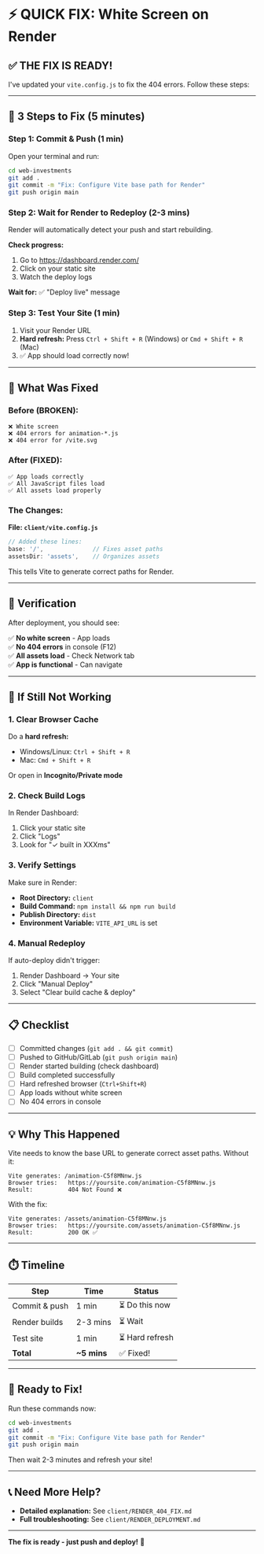 # ⚡ QUICK FIX: White Screen on Render

## ✅ THE FIX IS READY!

I've updated your `vite.config.js` to fix the 404 errors. Follow these steps:

---

## 🚀 3 Steps to Fix (5 minutes)

### Step 1: Commit & Push (1 min)

Open your terminal and run:

```bash
cd web-investments
git add .
git commit -m "Fix: Configure Vite base path for Render"
git push origin main
```

### Step 2: Wait for Render to Redeploy (2-3 mins)

Render will automatically detect your push and start rebuilding.

**Check progress:**
1. Go to https://dashboard.render.com/
2. Click on your static site
3. Watch the deploy logs

**Wait for:** ✅ "Deploy live" message

### Step 3: Test Your Site (1 min)

1. Visit your Render URL
2. **Hard refresh:** Press `Ctrl + Shift + R` (Windows) or `Cmd + Shift + R` (Mac)
3. ✅ App should load correctly now!

---

## 🎯 What Was Fixed

### Before (BROKEN):
```
❌ White screen
❌ 404 errors for animation-*.js
❌ 404 error for /vite.svg
```

### After (FIXED):
```
✅ App loads correctly
✅ All JavaScript files load
✅ All assets load properly
```

### The Changes:

**File: `client/vite.config.js`**
```javascript
// Added these lines:
base: '/',              // Fixes asset paths
assetsDir: 'assets',    // Organizes assets
```

This tells Vite to generate correct paths for Render.

---

## 🧪 Verification

After deployment, you should see:

✅ **No white screen** - App loads  
✅ **No 404 errors** in console (F12)  
✅ **All assets load** - Check Network tab  
✅ **App is functional** - Can navigate  

---

## 🐛 If Still Not Working

### 1. Clear Browser Cache

Do a **hard refresh:**
- Windows/Linux: `Ctrl + Shift + R`
- Mac: `Cmd + Shift + R`

Or open in **Incognito/Private mode**

### 2. Check Build Logs

In Render Dashboard:
1. Click your static site
2. Click "Logs"
3. Look for "✓ built in XXXms"

### 3. Verify Settings

Make sure in Render:
- **Root Directory:** `client`
- **Build Command:** `npm install && npm run build`
- **Publish Directory:** `dist`
- **Environment Variable:** `VITE_API_URL` is set

### 4. Manual Redeploy

If auto-deploy didn't trigger:
1. Render Dashboard → Your site
2. Click "Manual Deploy"
3. Select "Clear build cache & deploy"

---

## 📋 Checklist

- [ ] Committed changes (`git add . && git commit`)
- [ ] Pushed to GitHub/GitLab (`git push origin main`)
- [ ] Render started building (check dashboard)
- [ ] Build completed successfully
- [ ] Hard refreshed browser (`Ctrl+Shift+R`)
- [ ] App loads without white screen
- [ ] No 404 errors in console

---

## 💡 Why This Happened

Vite needs to know the base URL to generate correct asset paths. Without it:

```
Vite generates: /animation-C5f8MNnw.js
Browser tries:   https://yoursite.com/animation-C5f8MNnw.js
Result:          404 Not Found ❌
```

With the fix:

```
Vite generates: /assets/animation-C5f8MNnw.js
Browser tries:   https://yoursite.com/assets/animation-C5f8MNnw.js
Result:          200 OK ✅
```

---

## ⏱️ Timeline

| Step | Time | Status |
|------|------|--------|
| Commit & push | 1 min | ⏳ Do this now |
| Render builds | 2-3 mins | ⏳ Wait |
| Test site | 1 min | ⏳ Hard refresh |
| **Total** | **~5 mins** | ✅ Fixed! |

---

## 🚀 Ready to Fix!

Run these commands now:

```bash
cd web-investments
git add .
git commit -m "Fix: Configure Vite base path for Render"
git push origin main
```

Then wait 2-3 minutes and refresh your site!

---

## 📞 Need More Help?

- **Detailed explanation:** See `client/RENDER_404_FIX.md`
- **Full troubleshooting:** See `client/RENDER_DEPLOYMENT.md`

---

**The fix is ready - just push and deploy!** 🎉

